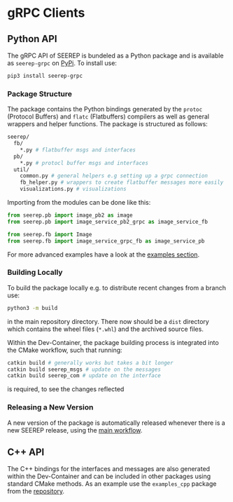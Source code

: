# gRPC Clients

## Python API

The gRPC API of SEEREP is bundeled as a Python package and is available as
`seerep-grpc` on [PyPi](https://pypi.org/project/seerep-grpc/). To install use:

```bash
pip3 install seerep-grpc
```

### Package Structure

The package contains the Python bindings generated by the `protoc` (Protocol
Buffers) and `flatc` (Flatbuffers) compilers as well as general wrappers and
helper functions. The package is structured as follows:

```bash
seerep/
  fb/
    *.py # flatbuffer msgs and interfaces
  pb/
    *.py # protocl buffer msgs and interfaces
  util/
    common.py # general helpers e.g setting up a grpc connection
    fb_helper.py # wrappers to create flatbuffer messages more easily
    visualizations.py # visualizations

```

Importing from the modules can be done like this:

```python
from seerep.pb import image_pb2 as image
from seerep.pb import image_service_pb2_grpc as image_service_fb
```

```python
from seerep.fb import Image
from seerep.fb import image_service_grpc_fb as image_service_pb
```

For more advanced examples have a look at the
[examples section](https://github.com/agri-gaia/seerep/tree/main/examples/python/gRPC).

### Building Locally

To build the package locally e.g. to distribute recent changes from a branch use:

```bash
python3 -m build
```

in the main repository directory. There now should be a `dist` directory which
contains the wheel files (`*.whl`) and the archived source files.

Within the Dev-Container, the package building process is integrated into the
CMake workflow, such that running:

```bash
catkin build # generally works but takes a bit longer
catkin build seerep_msgs # update on the messages
catkin build seerep_com # update on the interface
```

is required, to see the changes reflected

### Releasing a New Version

A new version of the package is automatically released whenever there is a new
SEEREP release, using the
[main workflow](https://github.com/agri-gaia/seerep/blob/88ea59605446caf2d1500f111d6f16bb6a6e2bba/.github/workflows/main.yml#L138-L144).

## C++ API

The C++ bindings for the interfaces and messages are also generated within the
Dev-Container and can be included in other packages using standard CMake methods.
As an example use the `examples_cpp` package from the
[repository](https://github.com/agri-gaia/seerep/tree/main/examples/cpp/gRPC).
